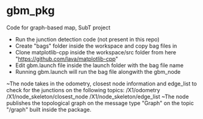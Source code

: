 # gbm_pkg
Code for graph-based map, SubT project

- Run the junction detection code (not present in this repo)
- Create "bags" folder inside the workspace and copy bag files in
- Clone matplotlib-cpp inside the workspace/src folder from here "https://github.com/lava/matplotlib-cpp"
- Edit gbm.launch file inside the launch folder with the bag file name
- Running gbm.launch will run the bag file alongwith the gbm_node

~The node takes in the odometry, closest node information and edge_list to check for the junctions on the following topics:
  /X1/odometry
  /X1/node_skeleton/closest_node
  /X1/node_skeleton/edge_list
~The node publishes the topological graph on the message type "Graph" on the topic "/graph" built inside the package.
